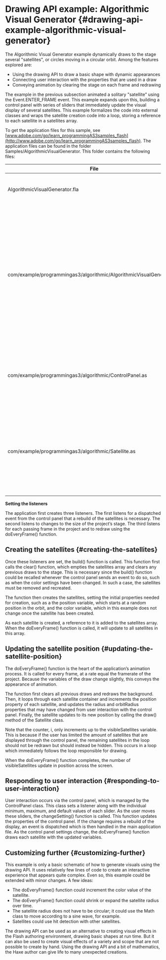 # Drawing API example: Algorithmic Visual Generator {#drawing-api-example-algorithmic-visual-generator}

The Algorithmic Visual Generator example dynamically draws to the stage several "satellites", or circles moving in a circular orbit. Among the features explored are:

*   Using the drawing API to draw a basic shape with dynamic appearances
*   Connecting user interaction with the properties that are used in a draw
*   Conveying animation by clearing the stage on each frame and redrawing

The example in the previous subsection animated a solitary "satellite" using the Event.ENTER_FRAME event. This example expands upon this, building a control panel with series of sliders that immediately update the visual display of several satellites. This example formalizes the code into external classes and wraps the satellite creation code into a loop, storing a reference to each satellite in a satellites array.

To get the application files for this sample, see [www.adobe.com/go/learn_programmingAS3samples_flash](http://www.adobe.com/go/learn_programmingAS3samples_flash). The application files can be found in the folder Samples/AlgorithmicVisualGenerator. This folder contains the following files:

| **File** | **Description** |
| --- | --- |
| AlgorithmicVisualGenerator.fla | The main application file in Flash Professional (FLA). |
| com/example/programmingas3/algorithmic/AlgorithmicVisualGenerator.as | The class that provides the main functionality of the application, including drawing satellites on the stage and responding to events from the control panel to update the variables that affect the drawing of satellites. |
| com/example/programmingas3/algorithmic/ControlPanel.as | A class that manages user interaction with several sliders and dispatching events when this occurs. |
| com/example/programmingas3/algorithmic/Satellite.as | A class which represents the display object that rotates in an orbit around a central point and contains properties related to its current draw state. |

**Setting the listeners**

The application first creates three listeners. The first listens for a dispatched event from the control panel that a rebuild of the satellites is necessary. The second listens to changes to the size of the project’s stage. The third listens for each passing frame in the project and to redraw using the doEveryFrame() function.

## Creating the satellites {#creating-the-satellites}

Once these listeners are set, the build() function is called. This function first calls the clear() function, which empties the satellites array and clears any previous draws to the stage. This is necessary since the build() function could be recalled whenever the control panel sends an event to do so, such as when the color settings have been changed. In such a case, the satellites must be removed and recreated.

The function then creates the satellites, setting the initial properties needed for creation, such as a the position variable, which starts at a random position in the orbit, and the color variable, which in this example does not change once the satellite has been created.

As each satellite is created, a reference to it is added to the satellites array. When the doEveryFrame() function is called, it will update to all satellites in this array.

## Updating the satellite position {#updating-the-satellite-position}

The doEveryFrame() function is the heart of the application’s animation process. It is called for every frame, at a rate equal the framerate of the project. Because the variables of the draw change slightly, this conveys the appearance of animation.

The function first clears all previous draws and redraws the background. Then, it loops through each satellite container and increments the position property of each satellite, and updates the radius and orbitRadius properties that may have changed from user interaction with the control panel. Finally, the satellite updates to its new position by calling the draw() method of the Satellite class.

Note that the counter, i, only increments up to the visibleSatellites variable. This is because if the user has limited the amount of satellites that are displayed through the control panel, the remaining satellites in the loop should not be redrawn but should instead be hidden. This occurs in a loop which immediately follows the loop responsible for drawing.

When the doEveryFrame() function completes, the number of visibleSatellites update in position across the screen.

## Responding to user interaction {#responding-to-user-interaction}

User interaction occurs via the control panel, which is managed by the ControlPanel class. This class sets a listener along with the individual minimum, maximum, and default values of each slider. As the user moves these sliders, the changeSetting() function is called. This function updates the properties of the control panel. If the change requires a rebuild of the display, an event is dispatched which is then handled in the main application file. As the control panel settings change, the doEveryFrame() function draws each satellite with the updated variables.

## Customizing further {#customizing-further}

This example is only a basic schematic of how to generate visuals using the drawing API. It uses relatively few lines of code to create an interactive experience that appears quite complex. Even so, this example could be extended with minor changes. A few ideas:

*   The doEveryFrame() function could increment the color value of the satellite.
*   The doEveryFrame() function could shrink or expand the satellite radius over time.
*   The satellite radius does not have to be circular; it could use the Math class to move according to a sine wave, for example.
*   Satellites could use hit detection with other satellites.

The drawing API can be used as an alternative to creating visual effects in the Flash authoring environment, drawing basic shapes at run time. But it can also be used to create visual effects of a variety and scope that are not possible to create by hand. Using the drawing API and a bit of mathematics, the Haxe author can give life to many unexpected creations.